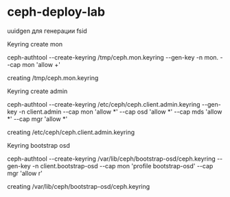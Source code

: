 # ceph-deploy-lab

uuidgen для генерации fsid

Keyring create mon

ceph-authtool --create-keyring /tmp/ceph.mon.keyring --gen-key -n mon. --cap mon 'allow +'

creating /tmp/ceph.mon.keyring


Keyring create admin

ceph-authtool --create-keyring /etc/ceph/ceph.client.admin.keyring --gen-key -n client.admin --cap mon 'allow *' --cap osd 'allow *' --cap mds 'allow *' --cap mgr 'allow *'

creating /etc/ceph/ceph.client.admin.keyring


Keyring bootstrap osd

ceph-authtool --create-keyring /var/lib/ceph/bootstrap-osd/ceph.keyring --gen-key -n client.bootstrap-osd --cap mon 'profile bootstrap-osd' --cap mgr 'allow r'

creating /var/lib/ceph/bootstrap-osd/ceph.keyring
